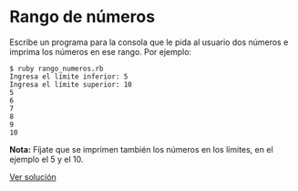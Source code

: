 # Rango de números

Escribe un programa para la consola que le pida al usuario dos números e imprima los números en ese rango. Por ejemplo:

```
$ ruby rango_numeros.rb
Ingresa el límite inferior: 5
Ingresa el límite superior: 10
5
6
7
8
9
10
```

**Nota:** Fíjate que se imprimen también los números en los límites, en el ejemplo el 5 y el 10.

[Ver solución](solutions/rango_numeros.rb)
